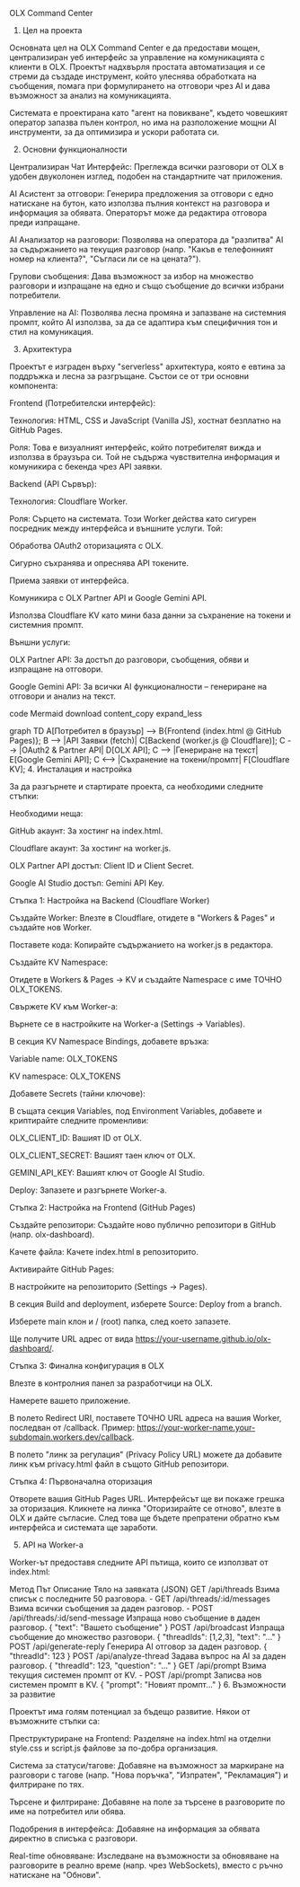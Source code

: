 

OLX Command Center
1. Цел на проекта

Основната цел на OLX Command Center е да предостави мощен, централизиран уеб интерфейс за управление на комуникацията с клиенти в OLX. Проектът надхвърля простата автоматизация и се стреми да създаде инструмент, който улеснява обработката на съобщения, помага при формулирането на отговори чрез AI и дава възможност за анализ на комуникацията.

Системата е проектирана като "агент на повикване", където човешкият оператор запазва пълен контрол, но има на разположение мощни AI инструменти, за да оптимизира и ускори работата си.

2. Основни функционалности

Централизиран Чат Интерфейс: Преглежда всички разговори от OLX в удобен двуколонен изглед, подобен на стандартните чат приложения.

AI Асистент за отговори: Генерира предложения за отговори с едно натискане на бутон, като използва пълния контекст на разговора и информация за обявата. Операторът може да редактира отговора преди изпращане.

AI Анализатор на разговори: Позволява на оператора да "разпитва" AI за съдържанието на текущия разговор (напр. "Какъв е телефонният номер на клиента?", "Съгласи ли се на цената?").

Групови съобщения: Дава възможност за избор на множество разговори и изпращане на едно и също съобщение до всички избрани потребители.

Управление на AI: Позволява лесна промяна и запазване на системния промпт, който AI използва, за да се адаптира към специфичния тон и стил на комуникация.

3. Архитектура

Проектът е изграден върху "serverless" архитектура, която е евтина за поддръжка и лесна за разгръщане. Състои се от три основни компонента:

Frontend (Потребителски интерфейс):

Технология: HTML, CSS и JavaScript (Vanilla JS), хостнат безплатно на GitHub Pages.

Роля: Това е визуалният интерфейс, който потребителят вижда и използва в браузъра си. Той не съдържа чувствителна информация и комуникира с бекенда чрез API заявки.

Backend (API Сървър):

Технология: Cloudflare Worker.

Роля: Сърцето на системата. Този Worker действа като сигурен посредник между интерфейса и външните услуги. Той:

Обработва OAuth2 оторизацията с OLX.

Сигурно съхранява и опреснява API токените.

Приема заявки от интерфейса.

Комуникира с OLX Partner API и Google Gemini API.

Използва Cloudflare KV като мини база данни за съхранение на токени и системния промпт.

Външни услуги:

OLX Partner API: За достъп до разговори, съобщения, обяви и изпращане на отговори.

Google Gemini API: За всички AI функционалности – генериране на отговори и анализ на текст.

code
Mermaid
download
content_copy
expand_less

graph TD
    A[Потребител в браузър] --> B{Frontend (index.html @ GitHub Pages)};
    B --> |API Заявки (fetch)| C[Backend (worker.js @ Cloudflare)];
    C --> |OAuth2 & Partner API| D[OLX API];
    C --> |Генериране на текст| E[Google Gemini API];
    C <--> |Съхранение на токени/промпт| F[Cloudflare KV];
4. Инсталация и настройка

За да разгърнете и стартирате проекта, са необходими следните стъпки:

Необходими неща:

GitHub акаунт: За хостинг на index.html.

Cloudflare акаунт: За хостинг на worker.js.

OLX Partner API достъп: Client ID и Client Secret.

Google AI Studio достъп: Gemini API Key.

Стъпка 1: Настройка на Backend (Cloudflare Worker)

Създайте Worker: Влезте в Cloudflare, отидете в "Workers & Pages" и създайте нов Worker.

Поставете кода: Копирайте съдържанието на worker.js в редактора.

Създайте KV Namespace:

Отидете в Workers & Pages -> KV и създайте Namespace с име ТОЧНО OLX_TOKENS.

Свържете KV към Worker-а:

Върнете се в настройките на Worker-а (Settings -> Variables).

В секция KV Namespace Bindings, добавете връзка:

Variable name: OLX_TOKENS

KV namespace: OLX_TOKENS

Добавете Secrets (тайни ключове):

В същата секция Variables, под Environment Variables, добавете и криптирайте следните променливи:

OLX_CLIENT_ID: Вашият ID от OLX.

OLX_CLIENT_SECRET: Вашият таен ключ от OLX.

GEMINI_API_KEY: Вашият ключ от Google AI Studio.

Deploy: Запазете и разгърнете Worker-а.

Стъпка 2: Настройка на Frontend (GitHub Pages)

Създайте репозитори: Създайте ново публично репозитори в GitHub (напр. olx-dashboard).

Качете файла: Качете index.html в репозиторито.

Активирайте GitHub Pages:

В настройките на репозиторито (Settings -> Pages).

В секция Build and deployment, изберете Source: Deploy from a branch.

Изберете main клон и / (root) папка, след което запазете.

Ще получите URL адрес от вида https://your-username.github.io/olx-dashboard/.

Стъпка 3: Финална конфигурация в OLX

Влезте в контролния панел за разработчици на OLX.

Намерете вашето приложение.

В полето Redirect URI, поставете ТОЧНО URL адреса на вашия Worker, последван от /callback. Пример: https://your-worker-name.your-subdomain.workers.dev/callback.

В полето "линк за регулация" (Privacy Policy URL) можете да добавите линк към privacy.html файл в същото GitHub репозитори.

Стъпка 4: Първоначална оторизация

Отворете вашия GitHub Pages URL. Интерфейсът ще ви покаже грешка за оторизация. Кликнете на линка "Оторизирайте се отново", влезте в OLX и дайте съгласие. След това ще бъдете препратени обратно към интерфейса и системата ще заработи.

5. API на Worker-а

Worker-ът предоставя следните API пътища, които се използват от index.html:

Метод	Път	Описание	Тяло на заявката (JSON)
GET	/api/threads	Взима списък с последните 50 разговора.	-
GET	/api/threads/:id/messages	Взима всички съобщения за даден разговор.	-
POST	/api/threads/:id/send-message	Изпраща ново съобщение в даден разговор.	{ "text": "Вашето съобщение" }
POST	/api/broadcast	Изпраща съобщение до множество разговори.	{ "threadIds": [1,2,3], "text": "..." }
POST	/api/generate-reply	Генерира AI отговор за даден разговор.	{ "threadId": 123 }
POST	/api/analyze-thread	Задава въпрос на AI за даден разговор.	{ "threadId": 123, "question": "..." }
GET	/api/prompt	Взима текущия системен промпт от KV.	-
POST	/api/prompt	Записва нов системен промпт в KV.	{ "prompt": "Новият промпт..." }
6. Възможности за развитие

Проектът има голям потенциал за бъдещо развитие. Някои от възможните стъпки са:

Преструктуриране на Frontend: Разделяне на index.html на отделни style.css и script.js файлове за по-добра организация.

Система за статуси/тагове: Добавяне на възможност за маркиране на разговори с тагове (напр. "Нова поръчка", "Изпратен", "Рекламация") и филтриране по тях.

Търсене и филтриране: Добавяне на поле за търсене в разговорите по име на потребител или обява.

Подобрения в интерфейса: Добавяне на информация за обявата директно в списъка с разговори.

Real-time обновяване: Изследване на възможности за обновяване на разговорите в реално време (напр. чрез WebSockets), вместо с ръчно натискане на "Обнови".
